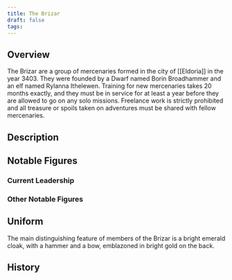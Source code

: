 ```yaml
---
title: The Brizar
draft: false
tags:
---
```

## Overview
The Brizar are a group of mercenaries formed in the city of [[Eldoria]] in the year 3403. They were founded by a Dwarf named Borin Broadhammer and an elf named Rylanna Ithelewen. Training for new mercenaries takes 20 months exactly, and they must be in service for at least a year before they are allowed to go on any solo missions. Freelance work is strictly prohibited and all treasure or spoils taken on adventures must be shared with fellow mercenaries. 
## Description

## Notable Figures

### Current Leadership

### Other Notable Figures 
## Uniform
The main distinguishing feature of members of the Brizar is a bright emerald cloak, with a hammer and a bow, emblazoned in bright gold on the back.
## History


